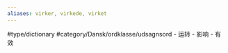 ```yaml
---
aliases: virker, virkede, virket
---
```

#type/dictionary 
#category/Dansk/ordklasse/udsagnsord 
	- 运转
	- 影响
	- 有效